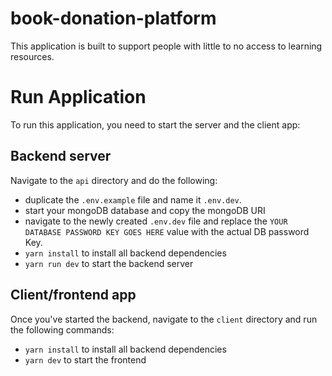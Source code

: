# book-donation-platform

This application is built to support people with little to no access to learning resources. 

# Run Application
To run this application, you need to start the server and the client app:

## Backend server
Navigate to the `api` directory and do the following:
- duplicate the `.env.example` file and name it `.env.dev`.
- start your mongoDB database and copy the mongoDB URI
- navigate to the newly created `.env.dev` file and replace the `YOUR DATABASE PASSWORD KEY GOES HERE` value with the actual DB password Key.
- `yarn install` to install all backend dependencies
- `yarn run dev` to start the backend server

## Client/frontend app
Once you've started the backend, navigate to the `client` directory and run the following commands:
- `yarn install` to install all backend dependencies
- `yarn dev` to start the frontend

